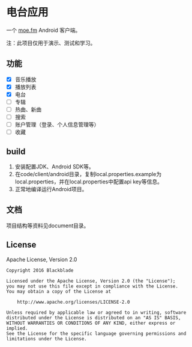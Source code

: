 # 电台应用
一个 [moe.fm](http://moe.fm/) Android 客户端。

注：此项目仅用于演示、测试和学习。

## 功能

- [x] 音乐播放
- [x] 播放列表
- [x] 电台
- [ ] 专辑
- [ ] 热曲、新曲
- [ ] 搜索
- [ ] 账户管理（登录、个人信息管理等）
- [ ] 收藏

## build
1. 安装配置JDK、Android SDK等。
2. 在code/client/android目录，复制local.properties.example为local.properties，并在local.properties中配置api key等信息。
3. 正常地编译运行Android项目。

## 文档
项目结构等资料见document目录。

## License
Apache License, Version 2.0
```text
Copyright 2016 Blackblade

Licensed under the Apache License, Version 2.0 (the "License");
you may not use this file except in compliance with the License.
You may obtain a copy of the License at

    http://www.apache.org/licenses/LICENSE-2.0

Unless required by applicable law or agreed to in writing, software
distributed under the License is distributed on an "AS IS" BASIS,
WITHOUT WARRANTIES OR CONDITIONS OF ANY KIND, either express or implied.
See the License for the specific language governing permissions and
limitations under the License.
```
